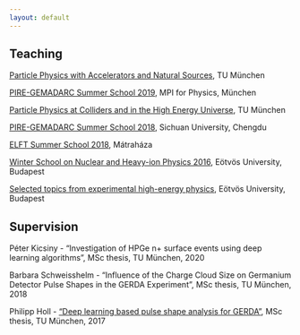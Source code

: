 ```yaml
---
layout: default
---
```


## Teaching

[Particle Physics with Accelerators and Natural Sources](https://indico.mpp.mpg.de/category/135/), TU München

[PIRE-GEMADARC Summer School 2019](http://pire.gemadarc.org/education/school19), MPI for Physics, München

[Particle Physics at Colliders and in the High Energy Universe](https://indico.mpp.mpg.de/category/128/), TU München

[PIRE-GEMADARC Summer School 2018](http://pire.gemadarc.org/education/school18), Sichuan University, Chengdu

[ELFT Summer School 2018](http://hector.elte.hu/iskola18/), Mátraháza

[Winter School on Nuclear and Heavy-ion Physics 2016](https://indico.kfki.hu/event/368/), Eötvös University, Budapest

[Selected topics from experimental high-energy physics](https://sites.google.com/site/nagyenergiasfizika/), Eötvös University, Budapest

## Supervision

Péter Kicsiny - “Investigation of HPGe n+ surface events using deep learning algorithms”, MSc thesis, TU München, 2020

Barbara Schweisshelm - “Influence of the Charge Cloud Size on Germanium Detector Pulse Shapes in the GERDA Experiment”, MSc thesis, TU München, 2018

Philipp Holl - [“Deep learning based pulse shape analysis for GERDA”](https://publications.mppmu.mpg.de/2017/MPP-2017-247/FullText.pdf), MSc thesis, TU München, 2017
